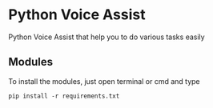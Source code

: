 # Python Voice Assist
Python Voice Assist that help you to do various tasks easily

## Modules
To install the modules, just open terminal or cmd and type 
```
pip install -r requirements.txt
```
